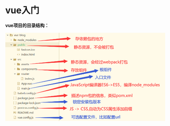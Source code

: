 # vue入门

**vue项目的目录结构：**

![image-20221006100642422](https://raw.githubusercontent.com/SAH01/wordpress-img/master/imgs/image-20221006100642422.png)

















